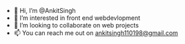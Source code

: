 - 👋 Hi, I’m @AnkitSingh
- 👀 I’m interested in front end webdevlopment
- 💞️ I’m looking to collaborate on web projects
- 📫 You can reach me out on ankitsingh110198@gmail.com

<!---
AnkitSingh9198/AnkitSingh9198 is a ✨ special ✨ repository because its `README.md` (this file) appears on your GitHub profile.
You can click the Preview link to take a look at your changes.
--->
